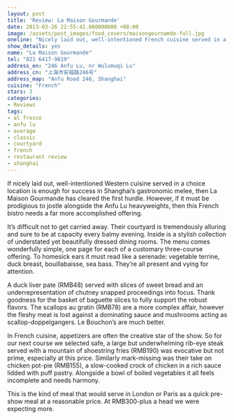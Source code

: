 ```yaml
---
layout: post
title: 'Review: La Maison Gourmande'
date: 2013-03-26 22:55:41.000000000 +08:00
image: /assets/post_images/food_covers/maisongournamde-full.jpg
oneline: "Nicely laid out, well-intentioned French cuisine served in a choice location"
show_details: yes
name: "La Maison Gourmande"
tel: "021 6417-9819"
address_en: "246 Anfu Lu, nr Wulumuqi Lu"
address_cn: "上海市安福路246号"
address_map: "Anfu Road 246, Shanghai"
cuisine: "French"
stars: 3
categories:
- Reviews
tags:
- al fresco
- anfu lu
- average
- classic
- courtyard
- french
- restaurant review
- shanghai
---
```

If nicely laid out, well-intentioned Western cuisine served in a choice location is enough for success in Shanghai’s gastronomic melee, then La Maison Gourmande has cleared the first hurdle. However, if it must be prodigious to jostle alongside the Anfu Lu heavyweights, then this French bistro needs a far more accomplished offering.

It’s difficult not to get carried away. Their courtyard is tremendously alluring and sure to be at capacity every balmy evening. Inside is a stylish collection of understated yet beautifully dressed dining rooms. The menu comes wonderfully simple, one page for each of a customary three-course offering. To homesick ears it must read like a serenade: vegetable terrine, duck breast, bouillabaisse, sea bass. They’re all present and vying for attention.

A duck liver pate (RMB48) served with slices of sweet bread and an underrepresentation of chutney snapped proceedings into focus. Thank goodness for the basket of baguette slices to fully support the robust flavors. The scallops au gratin (RMB78) are a more complex affair, however the fleshy meat is lost against a dominating sauce and mushrooms acting as scallop-doppelgangers. Le Bouchon’s are much better.

In French cuisine, appetizers are often the creative star of the show. So for our next course we selected safe, a large but underwhelming rib-eye steak served with a mountain of shoestring fries (RMB190) was evocative but not prime, especially at this price. Similarly mark-missing was their take on chicken pot-pie (RMB155), a slow-cooked crock of chicken in a rich sauce lidded with puff pastry. Alongside a bowl of boiled vegetables it all feels incomplete and needs harmony.

This is the kind of meal that would serve in London or Paris as a quick pre-show meal at a reasonable price. At RMB300-plus a head we were expecting more.